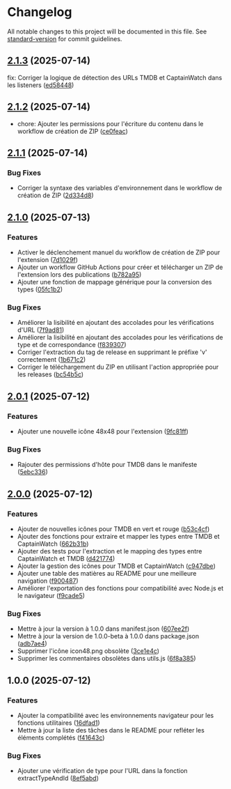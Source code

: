 # Changelog

All notable changes to this project will be documented in this file. See [standard-version](https://github.com/conventional-changelog/standard-version) for commit guidelines.

## [2.1.3](https://github.com/Vhivi/ChromeExt-CW-TMDB/compare/v2.1.2...v2.1.3) (2025-07-14)

fix: Corriger la logique de détection des URLs TMDB et CaptainWatch dans les listeners ([ed58448](https://github.com/Vhivi/ChromeExt-CW-TMDB/commit/ed58448d9a23b4b2e5660888128d8c0f4135f32b))

## [2.1.2](https://github.com/Vhivi/ChromeExt-CW-TMDB/compare/v2.1.1...v2.1.2) (2025-07-14)

* chore: Ajouter les permissions pour l'écriture du contenu dans le workflow de création de ZIP ([ce0feac](https://github.com/Vhivi/ChromeExt-CW-TMDB/commit/ce0feac220b913485c1ade3a3905400c703a08cb))

## [2.1.1](https://github.com/Vhivi/ChromeExt-CW-TMDB/compare/v2.1.0...v2.1.1) (2025-07-14)

### Bug Fixes

* Corriger la syntaxe des variables d'environnement dans le workflow de création de ZIP ([2d334d8](https://github.com/Vhivi/ChromeExt-CW-TMDB/commit/2d334d8b2e62f00e881d43f42f251b2e4a515d42))

## [2.1.0](https://github.com/Vhivi/ChromeExt-CW-TMDB/compare/v2.0.1...v2.1.0) (2025-07-13)

### Features

* Activer le déclenchement manuel du workflow de création de ZIP pour l'extension ([7d1029f](https://github.com/Vhivi/ChromeExt-CW-TMDB/commit/7d1029fa28007cf114c5380837697c0b99f9490d))
* Ajouter un workflow GitHub Actions pour créer et télécharger un ZIP de l'extension lors des publications ([b782a95](https://github.com/Vhivi/ChromeExt-CW-TMDB/commit/b782a95f544895cc2507f23b6fe2ada635394a0c))
* Ajouter une fonction de mappage générique pour la conversion des types ([05fc1b2](https://github.com/Vhivi/ChromeExt-CW-TMDB/commit/05fc1b2025611655877016e6473903a5916f7008))

### Bug Fixes

* Améliorer la lisibilité en ajoutant des accolades pour les vérifications d'URL ([7f9ad81](https://github.com/Vhivi/ChromeExt-CW-TMDB/commit/7f9ad8193e52ea74a3e6e609f41456e010627b00))
* Améliorer la lisibilité en ajoutant des accolades pour les vérifications de type et de correspondance ([f839307](https://github.com/Vhivi/ChromeExt-CW-TMDB/commit/f83930703a00658099763f83fe5281251ccb9664))
* Corriger l'extraction du tag de release en supprimant le préfixe 'v' correctement ([1b671c2](https://github.com/Vhivi/ChromeExt-CW-TMDB/commit/1b671c2616da7d685d9226d96d338c7bfacf477e))
* Corriger le téléchargement du ZIP en utilisant l'action appropriée pour les releases ([bc54b5c](https://github.com/Vhivi/ChromeExt-CW-TMDB/commit/bc54b5c78ee7562cc14f65957c4b796ecdd293ce))

## [2.0.1](https://github.com/Vhivi/ChromeExt-CW-TMDB/compare/v2.0.0...v2.0.1) (2025-07-12)

### Features

* Ajouter une nouvelle icône 48x48 pour l'extension ([9fc81ff](https://github.com/Vhivi/ChromeExt-CW-TMDB/commit/9fc81ff4070d332c68c96f40a3608ad6bef03498))

### Bug Fixes

* Rajouter des permissions d'hôte pour TMDB dans le manifeste ([5ebc336](https://github.com/Vhivi/ChromeExt-CW-TMDB/commit/5ebc3366b867f336e6c04db6373a874ce65ef0a7))

## [2.0.0](https://github.com/Vhivi/ChromeExt-CW-TMDB/compare/v1.0.0...v2.0.0) (2025-07-12)

### Features

* Ajouter de nouvelles icônes pour TMDB en vert et rouge ([b53c4cf](https://github.com/Vhivi/ChromeExt-CW-TMDB/commit/b53c4cfa187a6ed9f666d4e68c3ab0ab7ade6822))
* Ajouter des fonctions pour extraire et mapper les types entre TMDB et CaptainWatch ([662b31b](https://github.com/Vhivi/ChromeExt-CW-TMDB/commit/662b31b5f46fbef42ca914a5eb76e0d82e211595))
* Ajouter des tests pour l'extraction et le mapping des types entre CaptainWatch et TMDB ([d421774](https://github.com/Vhivi/ChromeExt-CW-TMDB/commit/d421774869e7958c47232020ff9688c06b6b3218))  
* Ajouter la gestion des icônes pour TMDB et CaptainWatch ([c947dbe](https://github.com/Vhivi/ChromeExt-CW-TMDB/commit/c947dbe1b5279a001cf576f9186c5faf445437f1))
* Ajouter une table des matières au README pour une meilleure navigation ([f900487](https://github.com/Vhivi/ChromeExt-CW-TMDB/commit/f900487896a243374511885aeba7281999556caf))
* Améliorer l'exportation des fonctions pour compatibilité avec Node.js et le navigateur ([f9cade5](https://github.com/Vhivi/ChromeExt-CW-TMDB/commit/f9cade5b4cb07162a594514fedfedf691b4a3f5f))  

### Bug Fixes

* Mettre à jour la version à 1.0.0 dans manifest.json ([607ee2f](https://github.com/Vhivi/ChromeExt-CW-TMDB/commit/607ee2f87921f8f06be8009dbea70c6266bf6112))
* Mettre à jour la version de 1.0.0-beta à 1.0.0 dans package.json ([adb7ae4](https://github.com/Vhivi/ChromeExt-CW-TMDB/commit/adb7ae4fecd10b641b7f1e79e3d43ad80e52ac33))
* Supprimer l'icône icon48.png obsolète ([3ce1e4c](https://github.com/Vhivi/ChromeExt-CW-TMDB/commit/3ce1e4ca1c1429f5a7ed5b754b3f96912132d662))
* Supprimer les commentaires obsolètes dans utils.js ([6f8a385](https://github.com/Vhivi/ChromeExt-CW-TMDB/commit/6f8a3857973233f8298eee02a9ce8a7f8032847b))

## 1.0.0 (2025-07-12)

### Features

* Ajouter la compatibilité avec les environnements navigateur pour les fonctions utilitaires ([16dfad1](https://github.com/Vhivi/ChromeExt-CW-TMDB/commit/16dfad17470c400adfd3d097d1e74020f4db9f6d))
* Mettre à jour la liste des tâches dans le README pour refléter les éléments complétés ([f41643c](https://github.com/Vhivi/ChromeExt-CW-TMDB/commit/f41643ce7b0618cbef7910f0581ae88327b56adb))

### Bug Fixes

* Ajouter une vérification de type pour l'URL dans la fonction extractTypeAndId ([8ef5abd](https://github.com/Vhivi/ChromeExt-CW-TMDB/commit/8ef5abdbc76f0e04c3f3cc513869d18670779875))
